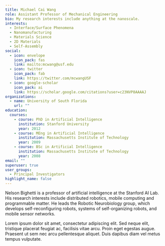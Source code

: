 ```yaml
---
title: Michael Cai Wang
role: Assistant Professor of Mechanical Engineering
bio: My research interests include anything at the nanoscale.
interests:
  - Interface/Surface Phenomena
  - Nanomanufacturing
  - Materials Science
  - 2D Materials
  - Self-Assembly
social:
  - icon: envelope
    icon_pack: fas
    link: mailto:mcwang@usf.edu
  - icon: twitter
    icon_pack: fab
    link: https://twitter.com/mcwangUSF
  - icon: google-scholar
    icon_pack: ai
    link: https://scholar.google.com/citations?user=c23NVP8AAAAJ
organizations:
  - name: University of South Florida
    url: ""
education:
  courses:
    - course: PhD in Artificial Intelligence
      institution: Stanford University
      year: 2012
    - course: MEng in Artificial Intelligence
      institution: Massachusetts Institute of Technology
      year: 2009
    - course: BSc in Artificial Intelligence
      institution: Massachusetts Institute of Technology
      year: 2008
email: ""
superuser: true
user_groups:
  - Principal Investigators
highlight_name: false
---
```


Nelson Bighetti is a professor of artificial intelligence at the Stanford AI Lab. His research interests include distributed robotics, mobile computing and programmable matter. He leads the Robotic Neurobiology group, which develops self-reconfiguring robots, systems of self-organizing robots, and mobile sensor networks.

Lorem ipsum dolor sit amet, consectetur adipiscing elit. Sed neque elit, tristique placerat feugiat ac, facilisis vitae arcu. Proin eget egestas augue. Praesent ut sem nec arcu pellentesque aliquet. Duis dapibus diam vel metus tempus vulputate.
